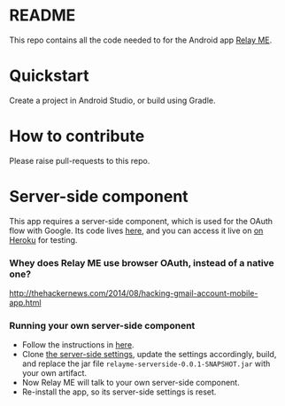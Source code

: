 # README #

This repo contains all the code needed to for the Android app [Relay ME](https://play.google.com/store/apps/details?id=com.tinywebgears.relayme).

# Quickstart #

Create a project in Android Studio, or build using Gradle.

# How to contribute #

Please raise pull-requests to this repo.

# Server-side component #

This app requires a server-side component, which is used for the OAuth flow with Google.
Its code lives [here](https://github.com/codolutions/relay-me-server-side-component), and you can access it live on [on Heroku](https://relay-me-test-server-side.herokuapp.com/) for testing.

### Whey does Relay ME use browser OAuth, instead of a native one? ###
http://thehackernews.com/2014/08/hacking-gmail-account-mobile-app.html

### Running your own server-side component ###

* Follow the instructions in [here](https://github.com/codolutions/relay-me-server-side-component).
* Clone [the server-side settings](https://github.com/codolutions/relay-me-android-server-side), update the settings accordingly, build, and replace the jar file `relayme-serverside-0.0.1-SNAPSHOT.jar` with your own artifact.
* Now Relay ME will talk to your own server-side component.
* Re-install the app, so its server-side settings is reset.

